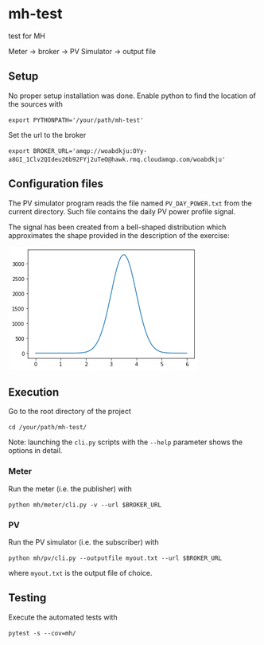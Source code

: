 # mh-test

test for MH

Meter -> broker -> PV Simulator -> output file

## Setup

No proper setup installation was done.
Enable python to find the location of the sources with

`export PYTHONPATH='/your/path/mh-test'`

Set the url to the broker

`export BROKER_URL='amqp://woabdkju:OYy-a8GI_1Clv2QIdeu26b92FYj2uTeO@hawk.rmq.cloudamqp.com/woabdkju'`

## Configuration files

The PV simulator program reads the file named `PV_DAY_POWER.txt` from the current directory.
Such file contains the daily PV power profile signal.

The signal has been created from a bell-shaped distribution which approximates the shape provided in the description of the exercise:

![alt text](doc/Daily_PV_power_profile.png)

## Execution

Go to the root directory of the project

`cd /your/path/mh-test/`

Note: launching the `cli.py` scripts with the `--help` parameter shows the options in detail.

### Meter

Run the meter (i.e. the publisher) with

`python mh/meter/cli.py -v --url $BROKER_URL`

### PV

Run the PV simulator (i.e. the subscriber) with

`python mh/pv/cli.py --outputfile myout.txt --url $BROKER_URL`

where `myout.txt` is the output file of choice.

## Testing

Execute the automated tests with

`pytest -s --cov=mh/`
